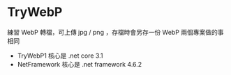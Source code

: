# TryWebP
練習 WebP 轉檔，可上傳 jpg / png ，存檔時會另存一份 WebP
兩個專案做的事相同

- TryWebP1 核心是 .net core 3.1 
- NetFramework 核心是 .net framework 4.6.2

